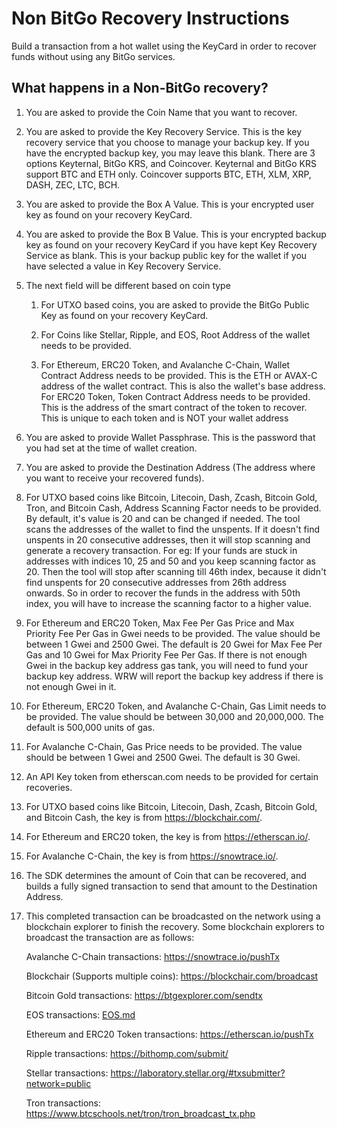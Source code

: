 # Non BitGo Recovery Instructions

Build a transaction from a hot wallet using the KeyCard in order to recover funds without using any BitGo services.

## What happens in a Non-BitGo recovery?

1.  You are asked to provide the Coin Name that you want to recover.

2.  You are asked to provide the Key Recovery Service. This is the key recovery service that you choose to manage your backup key. If you have the encrypted backup key, you may leave this blank.
    There are 3 options Keyternal, BitGo KRS, and Coincover. Keyternal and BitGo KRS support BTC and ETH only. Coincover supports BTC, ETH, XLM, XRP, DASH, ZEC, LTC, BCH.

3.  You are asked to provide the Box A Value. This is your encrypted user key as found on your recovery KeyCard.

4.  You are asked to provide the Box B Value. This is your encrypted backup key as found on your recovery KeyCard if you have kept Key Recovery Service as blank. This is your backup public key for the wallet if you have selected a value in Key Recovery Service.

5.  The next field will be different based on coin type

    1. For UTXO based coins, you are asked to provide the BitGo Public Key as found on your recovery KeyCard.

    2. For Coins like Stellar, Ripple, and EOS, Root Address of the wallet needs to be provided.

    3. For Ethereum, ERC20 Token, and Avalanche C-Chain, Wallet Contract Address needs to be provided. This is the ETH or AVAX-C address of the wallet contract. This is also the wallet's base address.
       For ERC20 Token, Token Contract Address needs to be provided. This is the address of the smart contract of the token to recover. This is unique to each token and is NOT your wallet address

6.  You are asked to provide Wallet Passphrase. This is the password that you had set at the time of wallet creation.

7.  You are asked to provide the Destination Address (The address where you want to receive your recovered funds).

8.  For UTXO based coins like Bitcoin, Litecoin, Dash, Zcash, Bitcoin Gold, Tron, and Bitcoin Cash, Address Scanning Factor needs to be provided. By default, it's value is 20 and can be changed if needed. The tool scans the addresses of the wallet to find the unspents. If it doesn't find unspents in 20 consecutive addresses, then it will stop scanning and generate a recovery transaction. For eg: If your funds are stuck in addresses with indices 10, 25 and 50 and you keep scanning factor as 20. Then the tool will stop after scanning till 46th index, because it didn't find unspents for 20 consecutive addresses from 26th address onwards. So in order to recover the funds in the address with 50th index, you will have to increase the scanning factor to a higher value.

9.  For Ethereum and ERC20 Token, Max Fee Per Gas Price and Max Priority Fee Per Gas in Gwei needs to be provided. The value should be between 1 Gwei and 2500 Gwei. The default is 20 Gwei for Max Fee Per Gas and 10 Gwei for Max Priority Fee Per Gas. If there is not enough Gwei in the backup key address gas tank, you will need to fund your backup key address. WRW will report the backup key address if there is not enough Gwei in it.

10. For Ethereum, ERC20 Token, and Avalanche C-Chain, Gas Limit needs to be provided. The value should be between 30,000 and 20,000,000. The default is 500,000 units of gas.

11. For Avalanche C-Chain, Gas Price needs to be provided. The value should be between 1 Gwei and 2500 Gwei. The default is 30 Gwei.

12. An API Key token from etherscan.com needs to be provided for certain recoveries.

13. For UTXO based coins like Bitcoin, Litecoin, Dash, Zcash, Bitcoin Gold, and Bitcoin Cash, the key is from https://blockchair.com/.

14. For Ethereum and ERC20 token, the key is from https://etherscan.io/.

15. For Avalanche C-Chain, the key is from https://snowtrace.io/.

16. The SDK determines the amount of Coin that can be recovered, and builds a fully signed transaction to send that amount to the Destination Address.

17. This completed transaction can be broadcasted on the network using a blockchain explorer to finish the recovery.
    Some blockchain explorers to broadcast the transaction are as follows:

    Avalanche C-Chain transactions: https://snowtrace.io/pushTx

    Blockchair (Supports multiple coins): https://blockchair.com/broadcast

    Bitcoin Gold transactions: https://btgexplorer.com/sendtx

    EOS transactions: [EOS.md](EOS.md)

    Ethereum and ERC20 Token transactions: https://etherscan.io/pushTx

    Ripple transactions: https://bithomp.com/submit/

    Stellar transactions: https://laboratory.stellar.org/#txsubmitter?network=public

    Tron transactions: https://www.btcschools.net/tron/tron_broadcast_tx.php
